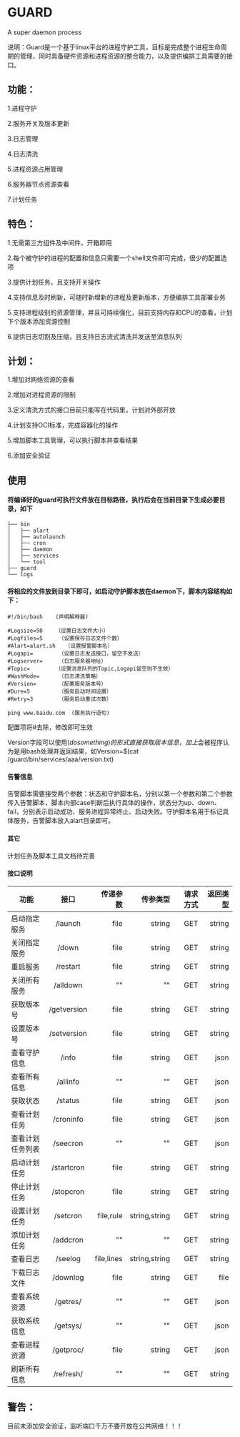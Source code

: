 # GUARD
A super daemon process


说明：Guard是一个基于linux平台的进程守护工具，目标是完成整个进程生命周期的管理，同时具备硬件资源和进程资源的整合能力，以及提供编排工具需要的接口。



## 功能：


1.进程守护


2.服务开关及版本更新


3.日志管理


4.日志清洗


5.进程资源占用管理


6.服务器节点资源查看


7.计划任务







## 特色：


1.无需第三方组件及中间件，开箱即用


2.每个被守护的进程的配置和信息只需要一个shell文件即可完成，很少的配置选项


3.提供计划任务，且支持开关操作


4.支持信息及时刷新，可随时新增新的进程及更新版本，方便编排工具部署业务


5.支持进程级别的资源管理，并且可持续强化，目前支持内存和CPU的查看，计划下个版本添加资源控制


6.提供日志切割及压缩，且支持日志流式清洗并发送至消息队列





## 计划：


1.增加对网络资源的查看


2.增加对进程资源的限制


3.定义清洗方式的接口目前只能写在代码里，计划对外部开放


4.计划支持OCI标准，完成容器化的操作


5.增加脚本工具管理，可以执行脚本并查看结果


6.添加安全验证




## 使用

#### 将编译好的guard可执行文件放在目标路径，执行后会在当前目录下生成必要目录，如下


```
├── bin
│   ├── alart
│   ├── autolaunch
│   ├── cron
│   ├── daemon
│   ├── services
│   └── tool
├── guard
└── logs
```

#### 将相应的文件放到目录下即可，如启动守护脚本放在daemon下，脚本内容结构如下：

```
#!/bin/bash    (声明解释器)

#Logsize=50    （设置日志文件大小）
#Logfiles=5     （设置保存日志文件个数）
#Alart=alart.sh   （设置报警脚本名）
#Logapi=        （设置日志发送接口，留空不发送）
#Logserver=     （日志服务器地址）
#Topic=        （设置消息队列的Topic,Logapi留空则不生效）
#WashMode=      （日志清洗策略）
#Version=       （配置服务版本号）
#Dure=5         （服务启动时间设置）
#Retry=3        （服务启动重试次数）

ping www.baidu.com  (服务执行语句)
```

配置项将#去除，修改即可生效

Version字段可以使用$(do something)的形式直接获取版本信息，加上$会被程序认为是用bash处理并返回结果，如Version=$(cat /guard/bin/services/aaa/version.txt)


#### 告警信息
告警脚本需要接受两个参数：状态和守护脚本名，分别以第一个参数和第二个参数传入告警脚本，脚本内部case判断后执行具体的操作，状态分为up、down、fail，分别表示启动成功、服务进程异常终止、启动失败。守护脚本名用于标记具体服务，告警脚本放入alart目录即可。

#### 其它

计划任务及脚本工具文档待完善


#### 接口说明





功能|接口|传递参数|传参类型|请求方式|返回类型
--|:--:|--:|--:|--:|--:
启动指定服务|/launch|file|string|GET|string
关闭指定服务|/down|file|string|GET|string
重启服务|/restart|file|string|GET|string
关闭所有服务|/alldown|""|""|GET|string
获取版本号|/getversion|file|string|GET|string
设置版本号|/setversion|file|string|GET|string
查看守护信息|/info|file|string|GET|json
查看所有信息|/allinfo|""|""|GET|json
获取状态|/status|file|string|GET|json
查看计划任务|/croninfo|file|string|GET|json
查看计划任务列表|/seecron|""|""|GET|json
启动计划任务|/startcron|file|string|GET|string
停止计划任务|/stopcron|file|string|GET|string
设置计划任务|/setcron|file,rule|string,string|GET|string
添加计划任务|/addcron|""|""|GET|string
查看日志|/seelog|file,lines|string,string|GET|string
下载日志文件|/downlog|file|string|GET|file
查看系统资源|/getres/|""|""|GET|json
获取系统信息|/getsys/|""|""|GET|json
查看进程资源|/getproc/|file|string|GET|json
刷新所有信息|/refresh/|""|""|GET|string








## 警告：
目前未添加安全验证，监听端口千万不要开放在公共网络！！！










